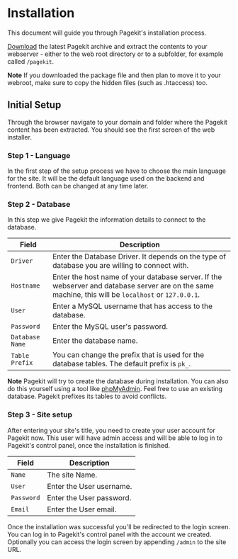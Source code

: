 # Installation

<p class="uk-article-lead">This document will guide you through Pagekit's installation process.</p>

[Download](http://pagekit.com/api/download/latest) the latest Pagekit archive and extract the contents to your webserver - either to the web root directory or to a subfolder, for example called `/pagekit`.

**Note** If you downloaded the package file and then plan to move it to your webroot, make sure to copy the hidden files (such as .htaccess) too.

## Initial Setup

Through the browser navigate to your domain and folder where the Pagekit content has been extracted. You should see the first screen of the web installer.

### Step 1 - Language

In the first step of the setup process we have to choose the main language for the site. It will be the default language used on the backend and frontend. Both can be changed at any time later.

### Step 2 - Database

In this step we give Pagekit the information details to connect to the database.

| Field | Description |
|-------|-------------|
| `Driver`   | Enter the Database Driver. It depends on the type of database you are willing to connect with. |
| `Hostname` | Enter the host name of your database server. If the webserver and database server are on the same machine, this will be `localhost` or `127.0.0.1`. |
| `User`     | Enter a MySQL username that has access to the database. |
| `Password` | Enter the MySQL user's password.                        |
| `Database Name` | Enter the database name.                           |
| `Table Prefix` | You can change the prefix that is used for the database tables. The default prefix is `pk_`. |

**Note** Pagekit will try to create the database during installation. You can also do this yourself using a tool like [phpMyAdmin](http://http://www.phpmyadmin.net/). Feel free to use an existing database. Pagekit prefixes its tables to avoid conflicts.

### Step 3 - Site setup

After entering your site's title, you need to create your user account for Pagekit now. This user will have admin access and will be able to log in to Pagekit's control panel, once the installation is finished.

| Field | Description |
|-------|-------------|
| `Name`     | The site Name. |
| `User`     | Enter the User username. |
| `Password` | Enter the User password. |
| `Email`    | Enter the User email.    |

Once the installation was successful you'll be redirected to the login screen. You can log in to Pagekit's control panel with the account we created. Optionally you can access the login screen by appending `/admin` to the site URL.
